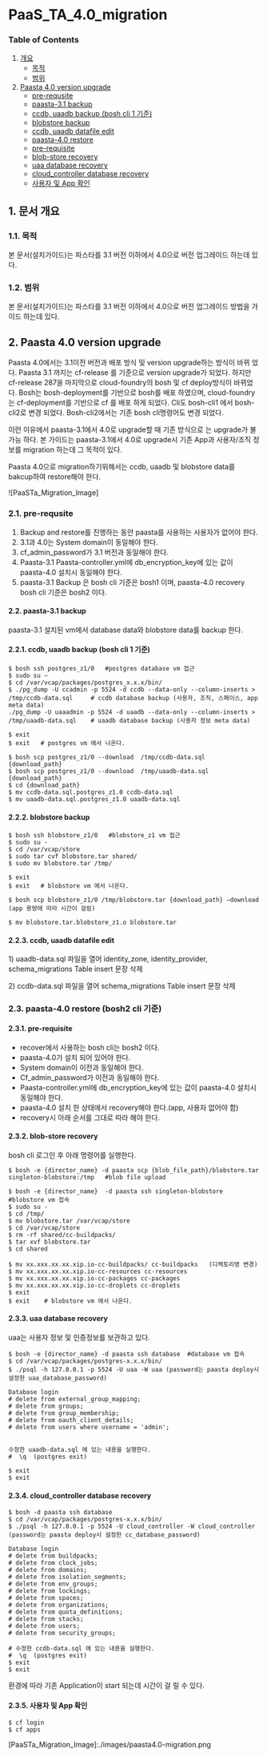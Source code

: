 # PaaS\_TA\_4.0\_migration

### Table of Contents

1. [개요](paas_ta_4.0_migration.md#1)
   * [목적](paas_ta_4.0_migration.md#2)
   * [범위](paas_ta_4.0_migration.md#3)
2. [Paasta 4.0 version upgrade](paas_ta_4.0_migration.md#4)
   * [pre-requsite](paas_ta_4.0_migration.md#5)
   * [paasta-3.1 backup](paas_ta_4.0_migration.md#6)
   * [ccdb, uaadb backup \(bosh cli 1 기준\)](paas_ta_4.0_migration.md#7)
   * [blobstore backup](paas_ta_4.0_migration.md#8)
   * [ccdb, uaadb datafile edit](paas_ta_4.0_migration.md#9)
   * [paasta-4.0 restore](paas_ta_4.0_migration.md#10)
   * [pre-requisite](paas_ta_4.0_migration.md#11)
   * [blob-store recovery](paas_ta_4.0_migration.md#12)
   * [uaa database recovery](paas_ta_4.0_migration.md#13)
   * [cloud\_controller database recovery](paas_ta_4.0_migration.md#14)
   * [사용자 및 App 확인 ](paas_ta_4.0_migration.md#15)

## 1.  문서 개요

### 1.1.  목적

본 문서\(설치가이드\)는 파스타를 3.1 버전 이하에서 4.0으로 버전 업그레이드 하는데 있다.

### 1.2.  범위

본 문서\(설치가이드\)는 파스타를 3.1 버전 이하에서 4.0으로 버전 업그레이드 방법을 가이드 하는데 있다.

## 2. Paasta 4.0 version upgrade

Paasta 4.0에서는 3.1이전 버전과 배포 방식 및 version upgrade하는 방식이 바뀌 었다. Paasta 3.1 까지는 cf-release 를 기준으로 version upgrade가 되었다. 하지만 cf-release 287을 마지막으로 cloud-foundry의 bosh 및 cf deploy방식이 바뀌었다. Bosh는 bosh-deployment를 기반으로 bosh를 배포 하였으며, cloud-foundry는 cf-deployment를 기반으로 cf 를 배포 하게 되었다. Cli도 bosh-cli1 에서 bosh-cli2로 변경 되었다. Bosh-cli2에서는 기존 bosh cli명령어도 변경 되었다.

이런 이유에서 paasta-3.1에서 4.0로 upgrade할 때 기존 방식으로 는 upgrade가 불가능 하다. 본 가이드는 paasta-3.1에서 4.0로 upgrade시 기존 App과 사용자/조직 정보를 migration 하는데 그 목적이 있다.

Paasta 4.0으로 migration하기위해서는 ccdb, uaadb 및 blobstore data를 bakcup하여 restore해야 한다.

!\[PaaSTa\_Migration\_Image\]

### 2.1.    pre-requsite

1. Backup and restore를 진행하는 동안  paasta를 사용하는 사용자가 없어야 한다. 
2. 3.1과 4.0는 System domain이 동일해야 한다.
3. cf\_admin\_password가 3.1 버전과 동일해야 한다.
4. Paasta-3.1 Paasta-controller.yml에 db\_encryption\_key에 있는 값이 paasta-4.0 설치시 동일해야 한다. 
5. paasta-3.1 Backup 은 bosh cli 기준은 bosh1 이며, paasta-4.0 recovery bosh cli 기준은 bosh2 이다.

#### 2.2.    paasta-3.1 backup

paasta-3.1 설치된 vm에서 database data와 blobstore data를 backup 한다.

#### 2.2.1.    ccdb, uaadb backup \(bosh cli 1 기준\)

```text
$ bosh ssh postgres_z1/0   #postgres database vm 접근
$ sudo su –
$ cd /var/vcap/packages/postgres_x.x.x/bin/
$ ./pg_dump -U ccadmin -p 5524 -d ccdb --data-only --column-inserts > /tmp/ccdb-data.sql     # ccdb database backup (사용자, 조직, 스페이스, app meta data)
./pg_dump -U uaaadmin -p 5524 -d uaadb --data-only --column-inserts > /tmp/uaadb-data.sql    # uaadb database backup (사용자 정보 meta data)

$ exit
$ exit   # postgres vm 에서 나온다.

$ bosh scp postgres_z1/0 --download  /tmp/ccdb-data.sql  {download_path}
$ bosh scp postgres_z1/0 --download  /tmp/uaadb-data.sql  {download_path}
$ cd {download_path}
$ mv ccdb-data.sql.postgres_z1.0 ccdb-data.sql
$ mv uaadb-data.sql.postgres_z1.0 uaadb-data.sql
```

#### 2.2.2.    blobstore backup

```text
$ bosh ssh blobstore_z1/0   #blobstore_z1 vm 접근
$ sudo su -
$ cd /var/vcap/store  
$ sudo tar cvf blobstore.tar shared/
$ sudo mv blobstore.tar /tmp/

$ exit
$ exit   # blobstore vm 에서 나온다.

$ bosh scp blobstore_z1/0 /tmp/blobstore.tar {download_path} –download  (app 용량에 따라 시간이 걸림)

$ mv blobstore.tar.blobstore_z1.o blobstore.tar
```

#### 2.2.3.    ccdb, uaadb datafile edit

1\) uaadb-data.sql 파일을 열어 identity\_zone, identity\_provider, schema\_migrations Table insert 문장 삭제

2\) ccdb-data.sql 파일을 열어 schema\_migrations Table insert 문장 삭제

### 2.3.    paasta-4.0 restore \(bosh2 cli 기준\)

#### 2.3.1.    pre-requisite

* recover에서 사용하는 bosh cli는 bosh2 이다.
* paasta-4.0가 설치 되어 있어야 한다.
* System domain이 이전과 동일해야 한다.
* Cf\_admin\_password가 이전과 동일해야 한다.
* Paasta-controller.yml에 db\_encryption\_key에 있는 값이 paasta-4.0 설치시 동일해야 한다.
* paasta-4.0 설치 한 상태에서 recovery해야 한다.\(app, 사용자 없어야 함\)
* recovery시 아래 순서를 그대로 따라 해야 한다.

#### 2.3.2.    blob-store recovery

bosh cli 로그인 후 아래 명령어를 실행한다.

```text
$ bosh -e {director_name} -d paasta scp {blob_file_path}/blobstore.tar singleton-blobstore:/tmp   #blob file upload

$ bosh -e {director_name}  -d paasta ssh singleton-blobstore  #blobstore vm 접속
$ sudo su - 
$ cd /tmp/
$ mv blobstore.tar /var/vcap/store
$ cd /var/vcap/store
$ rm -rf shared/cc-buildpacks/
$ tar xvf blobstore.tar
$ cd shared

$ mv xx.xxx.xx.xx.xip.io-cc-buildpacks/ cc-buildpacks   (디렉토리명 변경)
$ mv xx.xxx.xx.xx.xip.io-cc-resources cc-resources
$ mv xx.xxx.xx.xx.xip.io-cc-packages cc-packages
$ mv xx.xxx.xx.xx.xip.io-cc-droplets cc-droplets
$ exit
$ exit    # blobstore vm 에서 나온다.
```

#### 2.3.3.    uaa database recovery

uaa는 사용자 정보 및 인증정보를 보관하고 있다.

```text
$ bosh -e {director_name} -d paasta ssh database  #database vm 접속
$ cd /var/vcap/packages/postgres-x.x.x/bin/
$ ./psql -h 127.0.0.1 -p 5524 -U uaa -W uaa (password는 paasta deploy시 설정한 uaa_database_password)

Database login
# delete from external_group_mapping;
# delete from groups;
# delete from group_membership;
# delete from oauth_client_details;
# delete from users where username = 'admin';


수정한 uaadb-data.sql 에 있는 내용을 실행한다.
#  \q  (postgres exit)

$ exit 
$ exit
```

#### 2.3.4.    cloud\_controller database recovery

```text
$ bosh -d paasta ssh database
$ cd /var/vcap/packages/postgres-x.x.x/bin/
$ ./psql -h 127.0.0.1 -p 5524 -U cloud_controller -W cloud_controller (password는 paasta deploy시 설정한 cc_database_password)

Database login
# delete from buildpacks;
# delete from clock_jobs;
# delete from domains;
# delete from isolation_segments;
# delete from env_groups; 
# delete from lockings;
# delete from spaces;
# delete from organizations;
# delete from quota_definitions;
# delete from stacks;
# delete from users;
# delete from security_groups;

# 수정한 ccdb-data.sql 에 있는 내용을 실행한다.
#  \q  (postgres exit)
$ exit
$ exit
```

환경에 따라 기존 Application이 start 되는데 시간이 걸 릴 수 있다.

#### 2.3.5.    사용자 및 App 확인

```text
$ cf login
$ cf apps
```

\[PaaSTa\_Migration\_Image\]:./images/paasta4.0-migration.png


